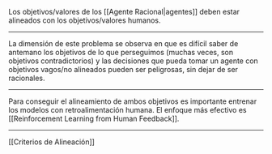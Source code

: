 Los objetivos/valores de los [[Agente Racional|agentes]] deben estar alineados con los objetivos/valores humanos.
***
La dimensión de este problema se observa en que es difícil saber de antemano los objetivos de lo que perseguimos (muchas veces, son objetivos contradictorios) y las decisiones que pueda tomar un agente con objetivos vagos/no alineados pueden ser peligrosas, sin dejar de ser racionales. 
***
Para conseguir el alineamiento de ambos objetivos es importante entrenar los modelos con retroalimentación humana. El enfoque más efectivo es [[Reinforcement Learning from Human Feedback]].
***
[[Criterios de Alineación]] 
